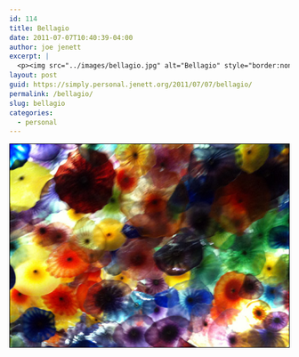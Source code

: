 ```yaml
---
id: 114
title: Bellagio
date: 2011-07-07T10:40:39-04:00
author: joe jenett
excerpt: |
  <p><img src="../images/bellagio.jpg" alt="Bellagio" style="border:none;"></p>
layout: post
guid: https://simply.personal.jenett.org/2011/07/07/bellagio/
permalink: /bellagio/
slug: bellagio
categories:
  - personal
---
```

<img src="../images/bellagio.jpg" alt="Bellagio" style="border:none;">
